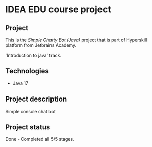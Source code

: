 # IDEA EDU course project

## Project 
This is the *Simple Chatty Bot (Java)* project that is part of Hyperskill platform from Jetbrains Academy.

'Introduction to java' track.

## Technologies

- Java 17

## Project description
Simple console chat bot

## Project status
Done - Completed all 5/5 stages.
